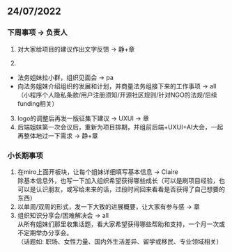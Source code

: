 ## 24/07/2022
### 下周事项 -> 负责人
1. 对大家给项目的建议作出文字反馈 -> 静+章

2.
  - 法务姐妹拉小群，组织见面会 -> pa  
  - 向法务姐妹介绍组织的发展和计划，并商量法务组接下来的工作事项  -> all  
（小程序个人隐私条款/用户注册须知/开源社区规则/针对NGO的法规/后续funding相关）

3. logo的调整后再发一版征集下建议 -> UXUI -> 章  
4. 后端姐妹第一次会议后，重新为项目排期，并组前后端+UXUI+AI大会，一起再整体地过一下需求 -> 静+章  

### 小长期事项 
1. 在miro上面开板块，让每个姐妹详细填写基本信息 -> Claire  
除基本信息外，也写一下加入组织希望获得哪些成长（可以是刷项目经验，也可以是认识朋友，或写给未来的话，过段时间回来看看是否获得了自己想要的东西）
2. 以单周/双周的形式，发一下大致的进展概要，让大家有参与感 -> 章
3. 组织知识分享会/困难解决会 -> all  
从所有姐妹们那里收集话题，看大家希望获得哪些帮助和支持，一个月一次或不定期举办分享会。  
（话题如: 职场、女性力量、国内外生活差异、留学或移民、专业领域相关）
